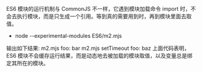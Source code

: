 ES6 模块的运行机制与 CommonJS 不一样，它遇到模块加载命令 import 时，不会去执行模块，而是只生成一个引用。等到真的需要用到时，再到模块里面去取值。

- node --experimental-modules ES6/m2.mjs

输出如下结果:
m2.mjs foo: bar
m2.mjs setTimeout foo: baz
上面代码表明，ES6 模块不会缓存运行结果，而是动态地去被加载的模块取值，以及变量总是绑定其所在的模块。
